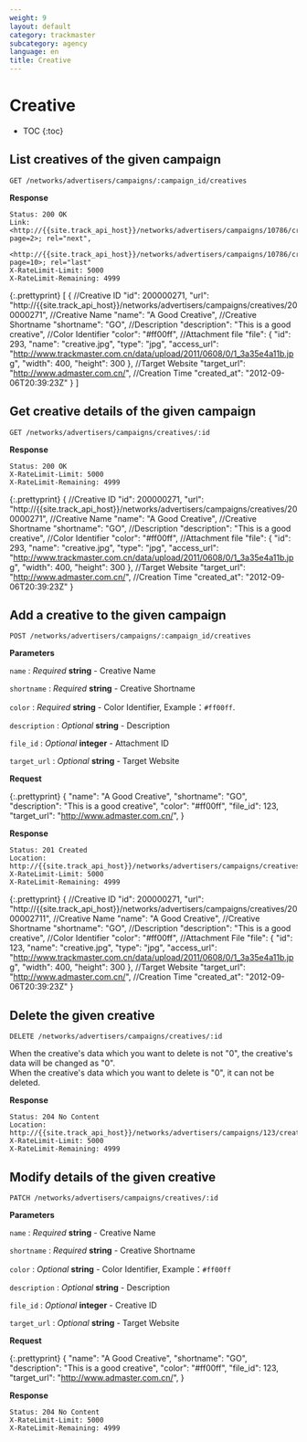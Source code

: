 ```yaml
---
weight: 9
layout: default
category: trackmaster
subcategory: agency
language: en
title: Creative
---
```


# Creative

* TOC
{:toc}

## List creatives of the given campaign

    GET /networks/advertisers/campaigns/:campaign_id/creatives

**Response**

    Status: 200 OK
    Link: <http://{{site.track_api_host}}/networks/advertisers/campaigns/10786/creatives?page=2>; rel="next",
          <http://{{site.track_api_host}}/networks/advertisers/campaigns/10786/creatives?page=10>; rel="last"
    X-RateLimit-Limit: 5000
    X-RateLimit-Remaining: 4999

{:.prettyprint}
    [
      {
        //Creative ID
        "id": 200000271,
        "url": "http://{{site.track_api_host}}/networks/advertisers/campaigns/creatives/200000271",
        //Creative Name
        "name": "A Good Creative",
        //Creative Shortname
        "shortname": "GO",
        //Description
        "description": "This is a good creative",
        //Color Identifier
        "color": "#ff00ff",
        //Attachment file
        "file": {
            "id": 293,
            "name": "creative.jpg",
            "type": "jpg",
            "access_url": "http://www.trackmaster.com.cn/data/upload/2011/0608/0/1_3a35e4a11b.jpg",
            "width": 400,
            "height": 300
        },
        //Target Website
        "target_url": "http://www.admaster.com.cn/",
        //Creation Time
        "created_at": "2012-09-06T20:39:23Z"
      }
    ]


## Get creative details of the given campaign

    GET /networks/advertisers/campaigns/creatives/:id

**Response**

    Status: 200 OK
    X-RateLimit-Limit: 5000
    X-RateLimit-Remaining: 4999

{:.prettyprint}
    {
        //Creative ID
        "id": 200000271,
        "url": "http://{{site.track_api_host}}/networks/advertisers/campaigns/creatives/200000271",
        //Creative Name
        "name": "A Good Creative",
        //Creative Shortname
        "shortname": "GO",
        //Description
        "description": "This is a good creative",
        //Color Identifier
        "color": "#ff00ff",
        //Attachment file
        "file": {
            "id": 293,
            "name": "creative.jpg",
            "type": "jpg",
            "access_url": "http://www.trackmaster.com.cn/data/upload/2011/0608/0/1_3a35e4a11b.jpg",
            "width": 400,
            "height": 300
        },
        //Target Website
        "target_url": "http://www.admaster.com.cn/",
        //Creation Time
        "created_at": "2012-09-06T20:39:23Z"
    }


## Add a creative to the given campaign

    POST /networks/advertisers/campaigns/:campaign_id/creatives

**Parameters**

`name`
: _Required_ **string** - Creative Name

`shortname`
: _Required_ **string** - Creative Shortname

`color`
: _Required_ **string** - Color Identifier, Example：`#ff00ff`.

`description`
: _Optional_ **string** - Description

`file_id`
: _Optional_ **integer** - Attachment ID

`target_url`
: _Optional_ **string** - Target Website

**Request**

{:.prettyprint}
    {
        "name": "A Good Creative",
        "shortname": "GO",
        "description": "This is a good creative",
        "color": "#ff00ff",
        "file_id": 123,
        "target_url": "http://www.admaster.com.cn/",
    }

**Response**

    Status: 201 Created
    Location: http://{{site.track_api_host}}/networks/advertisers/campaigns/creatives/200000271
    X-RateLimit-Limit: 5000
    X-RateLimit-Remaining: 4999

{:.prettyprint}
    {
        //Creative ID
        "id": 200000271,
        "url": "http://{{site.track_api_host}}/networks/advertisers/campaigns/creatives/2000002711",
        //Creative Name
        "name": "A Good Creative",
        //Creative Shortname
        "shortname": "GO",
        //Description
        "description": "This is a good creative",
        //Color Identifier
        "color": "#ff00ff",
        //Attachment File
        "file": {
            "id": 123,
            "name": "creative.jpg",
            "type": "jpg",
            "access_url": "http://www.trackmaster.com.cn/data/upload/2011/0608/0/1_3a35e4a11b.jpg",
            "width": 400,
            "height": 300
        },
        //Target Website
        "target_url": "http://www.admaster.com.cn/",
        //Creation Time
        "created_at": "2012-09-06T20:39:23Z"
    }

## Delete the given creative

    DELETE /networks/advertisers/campaigns/creatives/:id

When the creative's data which you want to delete is not "0", the creative's data will be changed as "0".   
When the creative's data which you want to delete is "0", it can not be deleted. 
 

**Response**

    Status: 204 No Content
    Location: http://{{site.track_api_host}}/networks/advertisers/campaigns/123/creatives
    X-RateLimit-Limit: 5000
    X-RateLimit-Remaining: 4999

## Modify details of the given creative

    PATCH /networks/advertisers/campaigns/creatives/:id

**Parameters**

`name`
: _Required_ **string** - Creative Name

`shortname`
: _Required_ **string** - Creative Shortname

`color`
: _Optional_ **string** - Color Identifier, Example：`#ff00ff`

`description`
: _Optional_ **string** - Description

`file_id`
: _Optional_ **integer** - Creative ID

`target_url`
: _Optional_ **string** - Target Website

**Request**

{:.prettyprint}
    {
        "name": "A Good Creative",
        "shortname": "GO",
        "description": "This is a good creative",
        "color": "#ff00ff",
        "file_id": 123,
        "target_url": "http://www.admaster.com.cn/",
    }

**Response**

    Status: 204 No Content
    X-RateLimit-Limit: 5000
    X-RateLimit-Remaining: 4999

